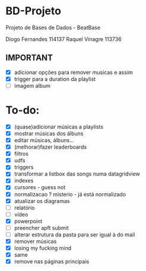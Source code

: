 # BD-Projeto
Projeto de Bases de Dados - BeatBase

Diogo Fernandes 114137
Raquel Vinagre 113736

## IMPORTANT
- [x]  adicionar opções para remover musicas e assim
- [x]  trigger para a duration da playlist
- [ ]  imagem album

# To-do:
- [x]  (quase)adicionar músicas a playlists
- [x]  mostrar músicas dos álbuns
- [x]  editar músicas, álbuns...
- [x]  (melhorar)fazer leaderboards
- [x]  filtros
- [x]  udfs
- [x]  triggers
- [x]  transformar a listbox das songs numa datagridview 
- [x]  indexes
- [x]  cursores - guess not
- [x]  normalizacao ? misterio - já está normalizado
- [x]  atualizar os diagramas
- [ ]  relatório
- [ ]  vídeo
- [x]  powerpoint
- [ ]  preencher apft submit
- [ ]  alterar estrutura da pasta para ser igual à do mail
- [x]  remover músicas
- [x]  losing my fucking mind
- [x]  same
- [x]  remove nas páginas principais
